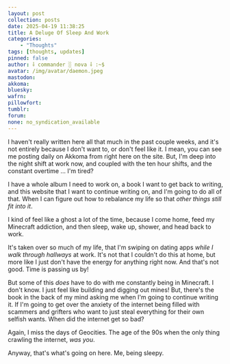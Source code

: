 ```yaml
---
layout: post
collection: posts
date: 2025-04-19 11:38:25
title: A Deluge Of Sleep And Work
categories:
    - "Thoughts"
tags: [thoughts, updates]
pinned: false
author: ⸸ commander ░ nova ⸸ :~$
avatar: /img/avatar/daemon.jpeg
mastodon: 
akkoma: 
bluesky: 
wafrn: 
pillowfort: 
tumblr: 
forum: 
none: no_syndication_available 
---
```

I haven't really written here all that much in the past couple weeks, and it's not entirely because I don't want to, or don't feel like it. I mean, you can see me posting daily on Akkoma from right here on the site. But, I'm deep into the night shift at work now, and coupled with the ten hour shifts, and the constant overtime ... I'm tired?

I have a whole album I need to work on, a book I want to get back to writing, and this website that I want to continue writing on, and I'm going to do all of that. When I can figure out how to rebalance my life so that *other things still fit into it*.

I kind of feel like a ghost a lot of the time, because I come home, feed my Minecraft addiction, and then sleep, wake up, shower, and head back to work.

It's taken over so much of my life, that I'm swiping on dating apps *while I walk through hallways* at work. It's not that I couldn't do this at home, but more like I just don't have the energy for anything right now. And that's not good. Time is passing us by!

But some of this *does* have to do with me constantly being in Minecraft. I don't know. I just feel like building and digging out mines! But, there's the book in the back of my mind asking me when I'm going to continue writing it. If I'm going to get over the anxiety of the internet being filled with scammers and grifters who want to just steal everything for their own selfish wants. When did the internet get so bad?

Again, I miss the days of Geocities. The age of the 90s when the only thing crawling the internet, *was you*.

Anyway, that's what's going on here. Me, being sleepy.

